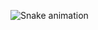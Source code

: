 <!---
GustavoPetrichHoepers/GustavoPetrichHoepers is a ✨ special ✨ repository because its `README.md` (this file) appears on your GitHub profile.
You can click the Preview link to take a look at your changes.
--->
![Snake animation](https://github.com/GustavoPetrichHoepers/GustavoPetrichHoepers/blob/output/github-contribution-grid-snake.svg)
